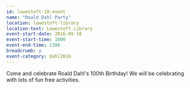 ```yaml
---
id: lowestoft-10-event
name: "Roald Dahl Party"
location: lowestoft-library
location-text: Lowestoft Library
event-start-date: 2016-09-10
event-start-time: 1000
event-end-time: 1300
breadcrumb: y
event-category: dahl2016
---
```


Come and celebrate Roald Dahl's 100th Birthday! We will be celebrating with lots of fun free activities.
